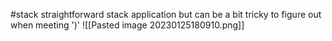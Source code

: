 #stack 
straightforward stack application
but can be a bit tricky to figure out when meeting ')'
![[Pasted image 20230125180910.png]]